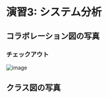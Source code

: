 # 演習3: システム分析
## コラボレーション図の写真
### チェックアウト
![image](https://github.com/user-attachments/assets/10db1a9c-acf0-4597-9ad5-6dddbc981496)

## クラス図の写真
